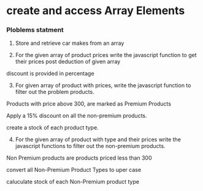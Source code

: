 # create and access Array Elements

### Ploblems statment

1. Store and retrieve car makes from an array

2. For the given array of product prices write the javascript function to get their  prices post deduction of given array

discount is provided in percentage

3. For given array of product with prices, write the javascript function to filter out the problem products.

Products with price above 300, are marked as Premium Products

Apply a 15% discount on all the non-premium products.

create a stock of each product type.

4. For the given array of product with type and their prices write the javascript functions to filter out the non-premium products.

Non Premium products are products priced less than 300

convert all Non-Premium Product Types to uper case

caluculate stock of each Non-Premium product type

